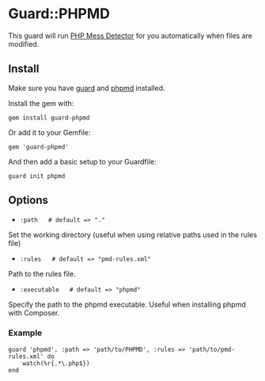 # Guard::PHPMD

This guard will run [PHP Mess Detector](http://phpmd.org) for you automatically when files are modified.

## Install

Make sure you have [guard](http://github.com/guard/guard) and [phpmd](http://phpmd.org/download/index.html) installed.

Install the gem with:

    gem install guard-phpmd

Or add it to your Gemfile:

    gem 'guard-phpmd'

And then add a basic setup to your Guardfile:

    guard init phpmd

## Options

* `:path   # default => "."`

Set the working directory (useful when using relative paths used in the rules file)

* `:rules   # default => "pmd-rules.xml"`

Path to the rules file.

* `:executable   # default => "phpmd"`

Specify the path to the phpmd executable. Useful when installing phpmd with Composer.

### Example

	guard 'phpmd', :path => 'path/to/PHPMD', :rules => 'path/to/pmd-rules.xml' do
		watch(%r{.*\.php$})
	end
